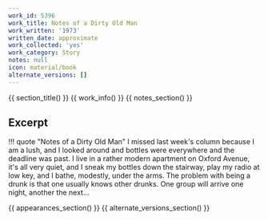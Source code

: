 ```yaml
---
work_id: 5396
work_title: Notes of a Dirty Old Man
work_written: '1973'
written_date: approximate
work_collected: 'yes'
work_category: Story
notes: null
icon: material/book
alternate_versions: []
---
```


{{ section_title() }}
{{ work_info() }}
{{ notes_section() }}
## Excerpt
!!! quote "Notes of a Dirty Old Man"
    I missed last week's column because I am a lush, and I looked around and bottles were everywhere and the deadline was past. I live in a rather modern apartment on Oxford Avenue, it's all very quiet, and I sneak my bottles down the stairway, play my radio at low key, and I bathe, modestly, under the arms. The problem with being a drunk is that one usually knows other drunks. One group will arrive one night, another the next...

{{ appearances_section() }}
{{ alternate_versions_section() }}